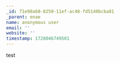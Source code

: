 ```yaml
---
_id: 71e98a60-8250-11ef-ac48-fd5140bcba81
_parent: enae
name: anonymous user
email: ''
website: ''
timestamp: 1728046749501
---
```

test
